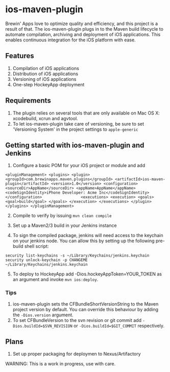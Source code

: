 # ios-maven-plugin

Brewin' Apps love to optimize quality and efficiency, and this project is a result of that. The ios-maven-plugin plugs in to the Maven build lifecycle to automate compilation, archiving and deployment of iOS applications. This enables continuous integration for the iOS platform with ease.

## Features
1. Compilation of iOS applications
2. Distribution of iOS applications
3. Versioning of iOS applications
4. One-step HockeyApp deployment

## Requirements
1. The plugin relies on several tools that are only available on Mac OS X: xcodebuild, xcrun and agvtool.
2. To let ios-maven-plugin take care of versioning, be sure to set 'Versioning System' in the project settings to `apple-generic`

## Getting started with ios-maven-plugin and Jenkins
1. Configure a basic POM for your iOS project or module and add

`
<pluginManagement>
    <plugins>
        <plugin>
            <groupId>com.brewinapps.maven.plugins</groupId>
            <artifactId>ios-maven-plugin</artifactId>
            <version>1.0</version>
	        <configuration>
							<sourceDir>AppName</sourceDir>
	            <appName>AppName</appName>
	            <codeSignIdentity>iPhone Developer: Acme Inc</codeSignIdentity>
	        </configuration>				
			<executions>
			    <execution>
			        <goals>
			            <goal>build</goal>
			        </goals>
			    </execution>
			</executions>
        </plugin>
    </plugins>
</pluginManagement>
`

2. Compile to verify by issuing `mvn clean compile`

3. Set up a Maven2/3 build in your Jenkins instance

4. To sign the compiled package, jenkins will need access to the keychain on your jenkins node. You can allow this by setting up the following pre-build shell script:

`
security list-keychains -s ~/Library/Keychains/jenkins.keychain 
security unlock-keychain -p CHANGEME ~/Library/Keychains/jenkins.keychain
`

5. To deploy to HockeyApp add -Dios.hockeyAppToken=YOUR_TOKEN as an argument and invoke `mvn ios:deploy`.

### Tips
1. ios-maven-plugin sets the CFBundleShortVersionString to the Maven project version by default. You can override this behaviour by adding the `-Dios.version` argument.
2. To set CFBundleVersion to the svn revision or git commit add `-Dios.buildId=$SVN_REVISION` or `-Dios.buildId=$GIT_COMMIT` respectively.

## Plans
1. Set up proper packaging for deploymen to Nexus/Artifactory

WARNING: This is a work in progress, use with care.
 